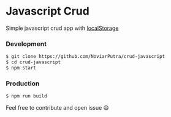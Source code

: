 # Javascript Crud

Simple javascript crud app with [localStorage](https://developer.mozilla.org/en/docs/Web/API/Window/localStorage)

### Development

```bash
$ git clone https://github.com/NoviarPutra/crud-javascript
$ cd crud-javascript
$ npm start
```

### Production

```bash
$ npm run build
```

Feel free to contribute and open issue :smile:
